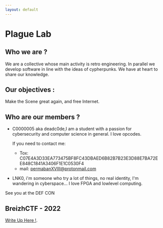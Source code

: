 ```yaml
---
layout: default
---
```



# Plague Lab

## Who we are ?

We are a collective whose main activity is retro engineering. In parallel we develop software in line with the ideas of cypherpunks. 
We have at heart to share our knowledge. 

## Our objectives :

Make the Scene great again, and free Internet.

## Who are our members ?

* C0000005 aka deadc0de,I am a student with a passion for cybersecurity and computer science in general. I love opcodes. 
  
  If you need to contact me: 
    * Tox:  C07E4A3D33EA773475BF8FC43DBAED6B82B7B23E3D88E7BA72EE848C1841A3406F1E1C0530F4
    * mail: permabanXVIII@protonmail.com

* LNK0, i'm someone who try a lot of things, no real identity, I'm wandering in cyberspace... I love FPGA and lowlevel computing.



See you at the DEF CON

## BreizhCTF - 2022 

[Write Up Here !](./CTF/2022/BreizhCTF/BreizhCTF.md).
